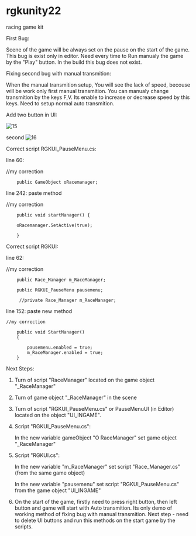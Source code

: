 # rgkunity22
 racing game kit
 
First Bug:

 Scene of the game will be always set on the pause on the start of the game. 
 This bug is exist only in editor. Need every time to Run manualy the game by the "Play" button. 
 In the build this bug does  not exist.

Fixing second bug with manual transmition:

When the manual transmition setup, You will see the lack of speed, becouse will be work
only first manual transmition. You can manualy change transmition by the keys F,V. 
Its enable to increase or decrease speed by this keys. Need to setup normal auto transmition.

 Add two button in UI:
 
![15](https://github.com/oneru230/rgkunity22/assets/171971032/9216983c-4017-4835-afb7-e306a96f4004)

second
![16](https://github.com/oneru230/rgkunity22/assets/171971032/b9f1f8f4-55e1-4793-93fb-89b60881f233)

Correct script RGKUI_PauseMenu.cs:

line 60:

//my correction

        public GameObject oRacemanager;
        
line 242: paste method

 //my correction
 
        public void startManager() {
        
        oRacemanager.SetActive(true);
        
        }

Correct script RGKUI:

line 62:

//my correction

        public Race_Manager m_RaceManager;
        
        public RGKUI_PauseMenu pausemenu;

         //private Race_Manager m_RaceManager;
        
line 152: paste new method

    //my correction
    
        public void StartManager() 
        {

            pausemenu.enabled = true;
            m_RaceManager.enabled = true;
        }

Next Steps:

1. Turn of script "RaceManager" located on the game object "_RaceManager"

2. Turn of game object "_RaceManager" in the scene

3. Turn of script "RGKUI_PauseMenu.cs" or PauseMenuUI (in Editor) located on the object "UI_INGAME".

4. Script "RGKUI_PauseMenu.cs":

   In the new variable gameObject "O RaceManager" set game object "_RaceManager"

5. Script "RGKUI.cs": 

   In the new variable "m_RaceManager" set script "Race_Manager.cs" (from the same game object)

   In the new variable "pausemenu" set script "RGKUI_PauseMenu.cs" from the game object "UI_INGAME"

6. On the start of the game, firstly need to press right button, then left button and game will start with Auto transmition. Its only demo of working method of fixing bug with manual transmition. Next step - need to delete UI buttons and run this methods on the start game by the scripts. 





